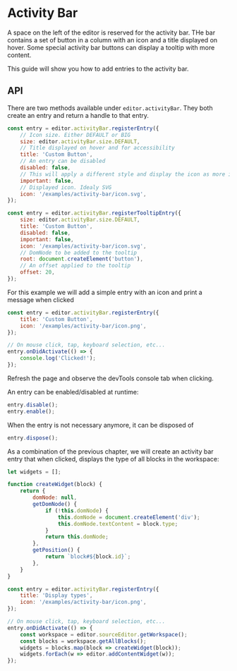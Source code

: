 # Activity Bar

A space on the left of the editor is reserved for the activity bar. THe bar contains a set of button in a column with an icon and a title displayed on hover. Some special activity bar buttons can display a tooltip with more content.

This guide will show you how to add entries to the activity bar.

## API

There are two methods available under `editor.activityBar`. They both create an entry and return a handle to that entry.

```js
const entry = editor.activityBar.registerEntry({
    // Icon size. Either DEFAULT or BIG
    size: editor.activityBar.size.DEFAULT,
    // Title displayed on hover and for accessibility
    title: 'Custom Button',
    // An entry can be disabled
    disabled: false,
    // This will apply a different style and display the icon as more important
    important: false,
    // Displayed icon. Idealy SVG
    icon: '/examples/activity-bar/icon.svg',
});

const entry = editor.activityBar.registerTooltipEntry({
    size: editor.activityBar.size.DEFAULT,
    title: 'Custom Button',
    disabled: false,
    important: false,
    icon: '/examples/activity-bar/icon.svg',
    // DomNode to be added to the tooltip
    root: document.createElement('button'),
    // An offset applied to the tooltip
    offset: 20,
});
```

For this example we will add a simple entry with an icon and print a message when clicked

```js
const entry = editor.activityBar.registerEntry({
    title: 'Custom Button',
    icon: '/examples/activity-bar/icon.png',
});

// On mouse click, tap, keyboard selection, etc...
entry.onDidActivate(() => {
    console.log('Clicked!');
});
```

Refresh the page and observe the devTools console tab when clicking.

An entry can be enabled/disabled at runtime:

```js
entry.disable();
entry.enable();
```

When the entry is not necessary anymore, it can be disposed of

```js
entry.dispose();
```


As a combination of the previous chapter, we will create an activity bar entry that when clicked, displays the type of all blocks in the workspace:


```js
let widgets = [];

function createWidget(block) {
    return {
        domNode: null,
        getDomNode() {
            if (!this.domNode) {
                this.domNode = document.createElement('div');
                this.domNode.textContent = block.type;
            }
            return this.domNode;
        },
        getPosition() {
            return `block#${block.id}`;
        },
    }
}

const entry = editor.activityBar.registerEntry({
    title: 'Display types',
    icon: '/examples/activity-bar/icon.png',
});

// On mouse click, tap, keyboard selection, etc...
entry.onDidActivate(() => {
    const workspace = editor.sourceEditor.getWorkspace();
    const blocks = workspace.getAllBlocks();
    widgets = blocks.map(block => createWidget(block));
    widgets.forEach(w => editor.addContentWidget(w));
});
```
